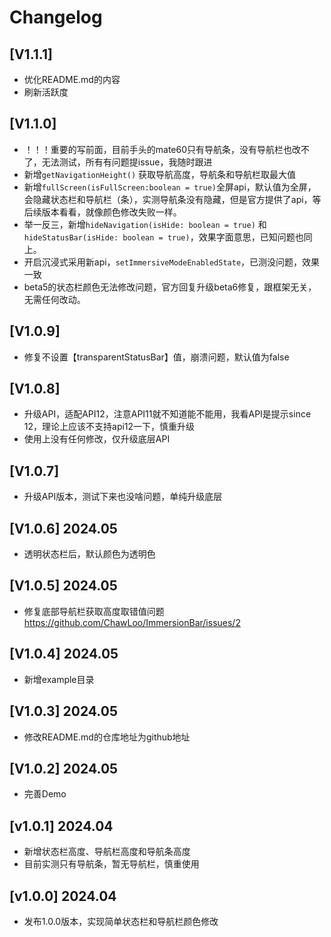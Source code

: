 # Changelog

## [V1.1.1]
- 优化README.md的内容
- 刷新活跃度

## [V1.1.0]
- ！！！重要的写前面，目前手头的mate60只有导航条，没有导航栏也改不了，无法测试，所有有问题提issue，我随时跟进
- 新增`getNavigationHeight()` 获取导航高度，导航条和导航栏取最大值
- 新增`fullScreen(isFullScreen:boolean = true)`全屏api，默认值为全屏，会隐藏状态栏和导航栏（条），实测导航条没有隐藏，但是官方提供了api，等后续版本看看，就像颜色修改失败一样。
- 举一反三，新增`hideNavigation(isHide: boolean = true)` 和 `hideStatusBar(isHide: boolean = true)`，效果字面意思，已知问题也同上。
- 开启沉浸式采用新api，`setImmersiveModeEnabledState`，已测没问题，效果一致
- beta5的状态栏颜色无法修改问题，官方回复升级beta6修复，跟框架无关，无需任何改动。

## [V1.0.9]
- 修复不设置【transparentStatusBar】值，崩溃问题，默认值为false

## [V1.0.8]
- 升级API，适配API12，注意API11就不知道能不能用，我看API是提示since 12，理论上应该不支持api12一下，慎重升级
- 使用上没有任何修改，仅升级底层API

## [V1.0.7]
- 升级API版本，测试下来也没啥问题，单纯升级底层

## [V1.0.6] 2024.05
- 透明状态栏后，默认颜色为透明色

## [V1.0.5] 2024.05
- 修复底部导航栏获取高度取错值问题 https://github.com/ChawLoo/ImmersionBar/issues/2

## [V1.0.4] 2024.05
- 新增example目录

## [V1.0.3] 2024.05
- 修改README.md的仓库地址为github地址

## [V1.0.2] 2024.05

- 完善Demo

## [v1.0.1] 2024.04

- 新增状态栏高度、导航栏高度和导航条高度
- 目前实测只有导航条，暂无导航栏，慎重使用

## [v1.0.0] 2024.04

- 发布1.0.0版本，实现简单状态栏和导航栏颜色修改
